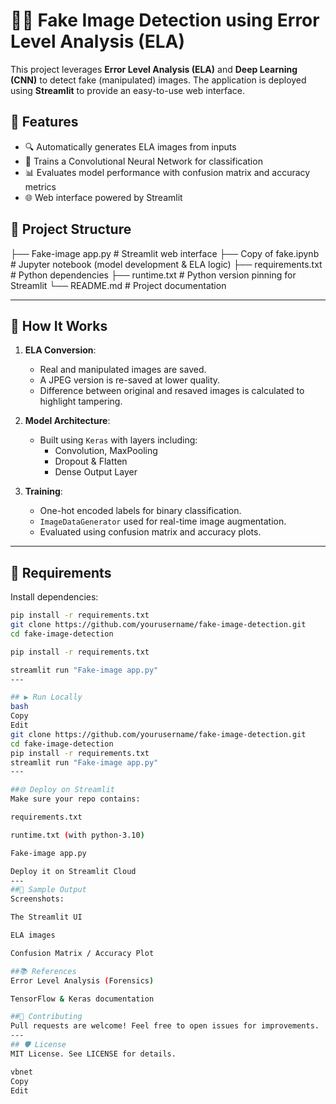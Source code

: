 # 🕵️‍♂️ Fake Image Detection using Error Level Analysis (ELA)

This project leverages **Error Level Analysis (ELA)** and **Deep Learning (CNN)** to detect fake (manipulated) images. The application is deployed using **Streamlit** to provide an easy-to-use web interface.

## 📌 Features

- 🔍 Automatically generates ELA images from inputs  
- 🧠 Trains a Convolutional Neural Network for classification  
- 📊 Evaluates model performance with confusion matrix and accuracy metrics  
- 🌐 Web interface powered by Streamlit  


## 📁 Project Structure
├── Fake-image app.py # Streamlit web interface
├── Copy of fake.ipynb # Jupyter notebook (model development & ELA logic)
├── requirements.txt # Python dependencies
├── runtime.txt # Python version pinning for Streamlit
└── README.md # Project documentation

---

## 🚀 How It Works

1. **ELA Conversion**:  
   - Real and manipulated images are saved.  
   - A JPEG version is re-saved at lower quality.  
   - Difference between original and resaved images is calculated to highlight tampering.

2. **Model Architecture**:  
   - Built using `Keras` with layers including:  
     - Convolution, MaxPooling  
     - Dropout & Flatten  
     - Dense Output Layer

3. **Training**:  
   - One-hot encoded labels for binary classification.  
   - `ImageDataGenerator` used for real-time image augmentation.  
   - Evaluated using confusion matrix and accuracy plots.

---

## 🧰 Requirements

Install dependencies:

```bash
pip install -r requirements.txt
git clone https://github.com/yourusername/fake-image-detection.git
cd fake-image-detection

pip install -r requirements.txt

streamlit run "Fake-image app.py"
---

## ▶️ Run Locally
bash
Copy
Edit
git clone https://github.com/yourusername/fake-image-detection.git
cd fake-image-detection
pip install -r requirements.txt
streamlit run "Fake-image app.py"
---

##🌐 Deploy on Streamlit
Make sure your repo contains:

requirements.txt

runtime.txt (with python-3.10)

Fake-image app.py

Deploy it on Streamlit Cloud
---
##📸 Sample Output
Screenshots:

The Streamlit UI

ELA images

Confusion Matrix / Accuracy Plot

##📚 References
Error Level Analysis (Forensics)

TensorFlow & Keras documentation

##🤝 Contributing
Pull requests are welcome! Feel free to open issues for improvements.
---
## 🛡 License
MIT License. See LICENSE for details.

vbnet
Copy
Edit



